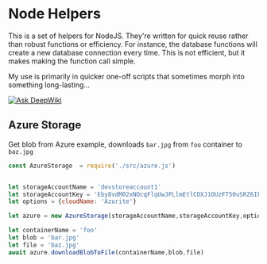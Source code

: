 # Node Helpers

This is a set of helpers for NodeJS. They're written for quick reuse rather than robust functions or efficiency. For instance, the database functions will create a new database connection every time. This is not efficient, but it makes making the function call simple.

My use is primarily in quicker one-off scripts that sometimes morph into something long-lasting...

<a href="https://deepwiki.com/beauraines/node-helpers"><img src="https://deepwiki.com/badge.svg" alt="Ask DeepWiki"></a>


## Azure Storage

Get blob from Azure example, downloads `bar.jpg` from `foo` container to `baz.jpg`

```javascript
const AzureStorage  = require('./src/azure.js')


let storageAccountName = 'devstoreaccount1'
let storageAccountKey = 'Eby8vdM02xNOcqFlqUwJPLlmEtlCDXJ1OUzFT50uSRZ6IFsuFq2UVErCz4I6tq/K1SZFPTOtr/KBHBeksoGMGw=='
let options = {cloudName: 'Azurite'}

let azure = new AzureStorage(storageAccountName,storageAccountKey,options)

let containerName = 'foo'
let blob = 'bar.jpg'
let file = 'baz.jpg'
await azure.downloadBlobToFile(containerName,blob,file)
```
